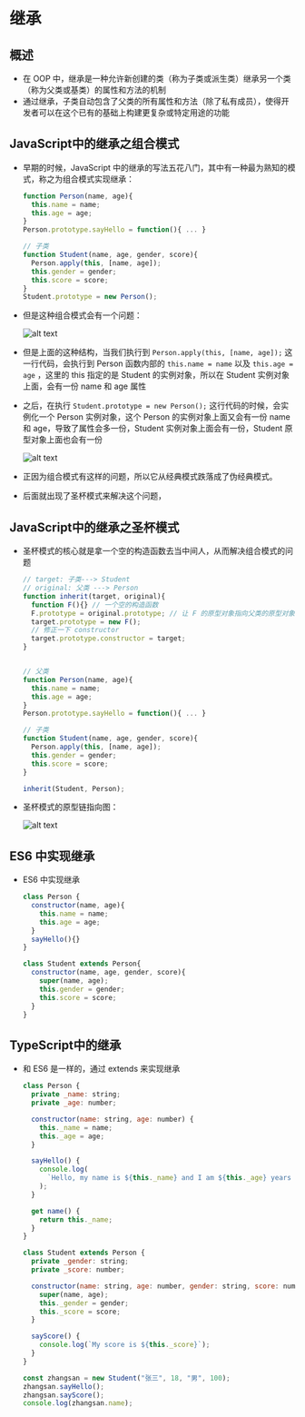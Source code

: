 # 继承

## 概述

+ 在 OOP 中，继承是一种允许新创建的类（称为子类或派生类）继承另一个类（称为父类或基类）的属性和方法的机制
+ 通过继承，子类自动包含了父类的所有属性和方法（除了私有成员），使得开发者可以在这个已有的基础上构建更复杂或特定用途的功能

## JavaScript中的继承之组合模式

+ 早期的时候，JavaScript 中的继承的写法五花八门，其中有一种最为熟知的模式，称之为组合模式实现继承：

  ```js
  function Person(name, age){
    this.name = name;
    this.age = age;
  }
  Person.prototype.sayHello = function(){ ... }

  // 子类
  function Student(name, age, gender, score){
    Person.apply(this, [name, age]);
    this.gender = gender;
    this.score = score;
  }
  Student.prototype = new Person();
  ```

+ 但是这种组合模式会有一个问题：

  ![alt text](images/组合模式的问题.png)

+ 但是上面的这种结构，当我们执行到 `Person.apply(this, [name, age]);` 这一行代码，会执行到 Person 函数内部的 `this.name = name` 以及 `this.age = age` ，这里的 this 指定的是 Student 的实例对象，所以在 Student 实例对象上面，会有一份 name 和 age 属性

+ 之后，在执行 `Student.prototype = new Person();` 这行代码的时候，会实例化一个 Person 实例对象，这个 Person 的实例对象上面又会有一份 name 和 age，导致了属性会多一份，Student 实例对象上面会有一份，Student 原型对象上面也会有一份

  ![alt text](images/继承.png)

+ 正因为组合模式有这样的问题，所以它从经典模式跌落成了伪经典模式。

+ 后面就出现了圣杯模式来解决这个问题，

## JavaScript中的继承之圣杯模式

+ 圣杯模式的核心就是拿一个空的构造函数去当中间人，从而解决组合模式的问题

  ```js
  // target: 子类---> Student
  // original: 父类 ---> Person
  function inherit(target, original){
    function F(){} // 一个空的构造函数
    F.prototype = original.prototype; // 让 F 的原型对象指向父类的原型对象
    target.prototype = new F();
    // 修正一下 constructor
    target.prototype.constructor = target;
  }


  // 父类
  function Person(name, age){
    this.name = name;
    this.age = age;
  }
  Person.prototype.sayHello = function(){ ... }

  // 子类
  function Student(name, age, gender, score){
    Person.apply(this, [name, age]);
    this.gender = gender;
    this.score = score;
  }

  inherit(Student, Person);
  ```

+ 圣杯模式的原型链指向图：

  ![alt text](images/圣杯模式.png)

## ES6 中实现继承

+ ES6 中实现继承

  ```js
  class Person {
    constructor(name, age){
      this.name = name;
      this.age = age;
    }
    sayHello(){}
  }

  class Student extends Person{
    constructor(name, age, gender, score){
      super(name, age);
      this.gender = gender;
      this.score = score;
    }
  }
  ```

## TypeScript中的继承

+ 和 ES6 是一样的，通过 extends 来实现继承

  ```js
  class Person {
    private _name: string;
    private _age: number;

    constructor(name: string, age: number) {
      this._name = name;
      this._age = age;
    }

    sayHello() {
      console.log(
        `Hello, my name is ${this._name} and I am ${this._age} years old`
      );
    }

    get name() {
      return this._name;
    }
  }

  class Student extends Person {
    private _gender: string;
    private _score: number;

    constructor(name: string, age: number, gender: string, score: number) {
      super(name, age);
      this._gender = gender;
      this._score = score;
    }

    sayScore() {
      console.log(`My score is ${this._score}`);
    }
  }

  const zhangsan = new Student("张三", 18, "男", 100);
  zhangsan.sayHello();
  zhangsan.sayScore();
  console.log(zhangsan.name);
  ```
